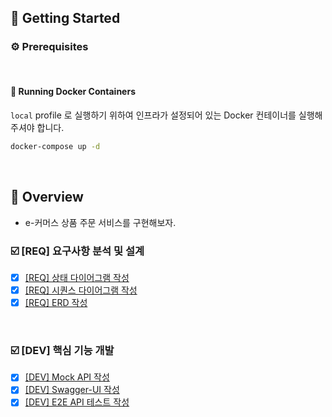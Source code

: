 ## 🚀 Getting Started

### ⚙️ Prerequisites

<br>

#### 🐳 Running Docker Containers

`local` profile 로 실행하기 위하여 인프라가 설정되어 있는 Docker 컨테이너를 실행해주셔야 합니다.

```bash
docker-compose up -d
```

<br>

## 🎯 Overview
- e-커머스 상품 주문 서비스를 구현해보자.

### ☑️ [REQ] 요구사항 분석 및 설계
- [x] [[REQ] 상태 다이어그램 작성](./docs/state/state-diagram.md)
- [x] [[REQ] 시퀀스 다이어그램 작성](./docs/sequence/sequence-diagram.md)
- [x] [[REQ] ERD 작성](./docs/erd/erd.md)

<br>

### ☑️ [DEV] 핵심 기능 개발
- [x] [[DEV] Mock API 작성]()
- [x] [[DEV] Swagger-UI 작성]()
- [x] [[DEV] E2E API 테스트 작성]()